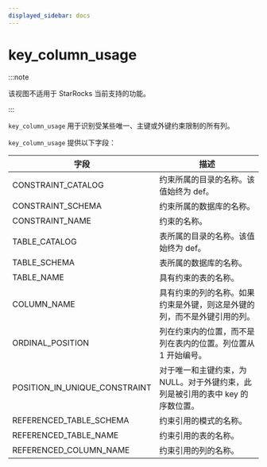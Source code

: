 ```yaml
---
displayed_sidebar: docs
---
```


# key_column_usage

:::note

该视图不适用于 StarRocks 当前支持的功能。

:::

`key_column_usage` 用于识别受某些唯一、主键或外键约束限制的所有列。

`key_column_usage` 提供以下字段：

| 字段                          | 描述                                                         |
| ----------------------------- | ------------------------------------------------------------ |
| CONSTRAINT_CATALOG            | 约束所属的目录的名称。该值始终为 def。                       |
| CONSTRAINT_SCHEMA             | 约束所属的数据库的名称。                                     |
| CONSTRAINT_NAME               | 约束的名称。                                                 |
| TABLE_CATALOG                 | 表所属的目录的名称。该值始终为 def。                         |
| TABLE_SCHEMA                  | 表所属的数据库的名称。                                       |
| TABLE_NAME                    | 具有约束的表的名称。                                         |
| COLUMN_NAME                   | 具有约束的列的名称。如果约束是外键，则这是外键的列，而不是外键引用的列。 |
| ORDINAL_POSITION              | 列在约束内的位置，而不是列在表内的位置。列位置从 1 开始编号。 |
| POSITION_IN_UNIQUE_CONSTRAINT | 对于唯一和主键约束，为 NULL。对于外键约束，此列是被引用的表中 key 的序数位置。 |
| REFERENCED_TABLE_SCHEMA       | 约束引用的模式的名称。                                       |
| REFERENCED_TABLE_NAME         | 约束引用的表的名称。                                         |
| REFERENCED_COLUMN_NAME        | 约束引用的列的名称。                                         |
